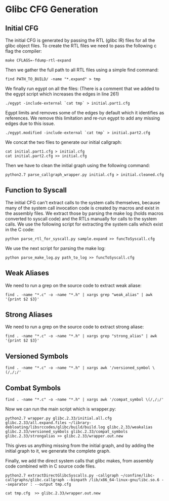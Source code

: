 # Glibc CFG Generation

## Initial CFG
The initial CFG is generated by passing the RTL (glibc IR) files for all the 
glibc object files.
To create the RTL files we need to pass the following c flag the compiler:
```
make CFLAGS=-fdump-rtl-expand
```
Then we gather the full path to all RTL files using a simple find command:
```
find PATH_TO_BUILD/ -name "*.expand" > tmp
```
We finally run egypt on all the files: (There is a comment that we added to the egypt script which increases the edges in line 261)
```
./egypt -include-external `cat tmp` > initial.part1.cfg
```
Egypt limits and removes some of the edges by default which it identifies as references.
We remove this limitation and re-run egypt to add any missing edges due to this issue.
```
./egypt.modified -include-external `cat tmp` > initial.part2.cfg
```

We concat the two files to generate our initial callgraph:
```
cat initial.part1.cfg > initial.cfg
cat initial.part2.cfg >> initial.cfg
```


Then we have to clean the initial graph using the following command:
```
python2.7 parse_callgraph_wrapper.py initial.cfg > initial.cleaned.cfg
```

## Function to Syscall
The initial CFG can't extract calls to the system calls themselves, because 
many of the system call invocation code is created by macros and exist in 
the assembly files.
We extract those by parsing the make log (holds macros converted to syscall 
code) and the RTLs manually for calls to the system calls.
We use the following script for extracting the system calls which exist in 
the C code:
```
python parse_rtl_for_syscall.py sample.expand >> funcToSyscall.cfg
```
We use the next script for parsing the make log:
```
python parse_make_log.py path_to_log >> funcToSyscall.cfg
```

## Weak Aliases
We need to run a grep on the source code to extract weak aliase:
```
find . -name "*.c" -o -name "*.h" | xargs grep "weak_alias" | awk '{print $2 $3}' 
```

## Strong Aliases
We need to run a grep on the source code to extract strong aliase:
```
find . -name "*.c" -o -name "*.h" | xargs grep "strong_alias" | awk '{print $2 $3}'
```

## Versioned Symbols

```
find . -name "*.c" -o -name "*.h" | xargs awk '/versioned_symbol \(/,/;/'
```

## Combat Symbols

```
find . -name "*.c" -o -name "*.h" | xargs awk '/compat_symbol \(/,/;/'
```

Now we can run the main script which is wrapper.py:
```
python2.7 wrapper.py glibc.2.33/initial.all.cfg glibc.2.33/all.expand.files ~/library-debloating/libsrccodes/glibc/build/build.log glibc.2.33/weakalias glibc.2.33/versioned_symbols glibc.2.33/compat_symbols glibc.2.33/strongalias >> glibc.2.33/wrapper.out.new
```

This gives us anything missing from the initial graph, and by adding the initial graph to it, we generate the complete graph.

Finally, we add the direct system calls that glibc makes, from assembly code combined with in C source code files.

```
python2.7 extractDirectGlibcSyscalls.py -callgraph ~/confine/libc-callgraphs/glibc.callgraph --binpath /lib/x86_64-linux-gnu/libc.so.6 --separator : --output tmp.cfg

cat tmp.cfg  >> glibc.2.33/wrapper.out.new
```


